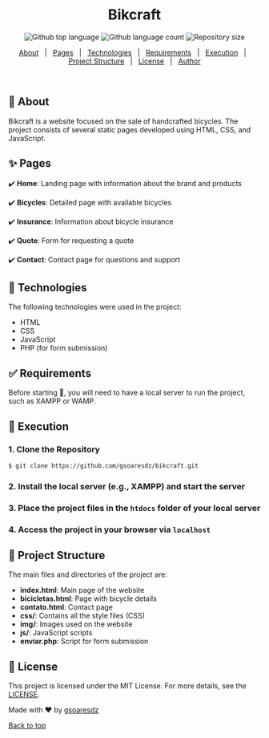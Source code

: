 <h1 align="center">Bikcraft</h1>
<p align="center">
  <img alt="Github top language" src="https://img.shields.io/github/languages/top/gsoaresdz/bikcraft?color=56BEB8">
  <img alt="Github language count" src="https://img.shields.io/github/languages/count/gsoaresdz/bikcraft?color=56BEB8">
  <img alt="Repository size" src="https://img.shields.io/github/repo-size/gsoaresdz/bikcraft?color=56BEB8">
</p>
<p align="center">
  <a href="#dart-about">About</a> &#xa0; | &#xa0; 
  <a href="#sparkles-pages">Pages</a> &#xa0; | &#xa0;
  <a href="#rocket-technologies">Technologies</a> &#xa0; | &#xa0;
  <a href="#white_check_mark-requirements">Requirements</a> &#xa0; | &#xa0;
  <a href="#checkered_flag-execution">Execution</a> &#xa0; | &#xa0;
  <a href="#memo-project-structure">Project Structure</a> &#xa0; | &#xa0;
  <a href="#memo-license">License</a> &#xa0; | &#xa0;
  <a href="https://github.com/bikcraft" target="_blank">Author</a>
</p>
<br>

## **:dart: About**

Bikcraft is a website focused on the sale of handcrafted bicycles. The project consists of several static pages developed using HTML, CSS, and JavaScript.

## **:sparkles: Pages**

:heavy_check_mark: **Home**: Landing page with information about the brand and products

:heavy_check_mark: **Bicycles**: Detailed page with available bicycles

:heavy_check_mark: **Insurance**: Information about bicycle insurance

:heavy_check_mark: **Quote**: Form for requesting a quote

:heavy_check_mark: **Contact**: Contact page for questions and support

## **:rocket: Technologies**

The following technologies were used in the project:

- HTML
- CSS
- JavaScript
- PHP (for form submission)

## **:white_check_mark: Requirements**

Before starting :checkered_flag:, you will need to have a local server to run the project, such as XAMPP or WAMP.

## **:checkered_flag: Execution**

### 1. Clone the Repository

```bash
$ git clone https://github.com/gsoaresdz/bikcraft.git
```

### 2. Install the local server (e.g., XAMPP) and start the server

### 3. Place the project files in the `htdocs` folder of your local server

### 4. Access the project in your browser via `localhost`

## **:memo: Project Structure**

The main files and directories of the project are:

- **index.html**: Main page of the website
- **bicicletas.html**: Page with bicycle details
- **contato.html**: Contact page
- **css/**: Contains all the style files (CSS)
- **img/**: Images used on the website
- **js/**: JavaScript scripts
- **enviar.php**: Script for form submission

## **:memo: License**

This project is licensed under the MIT License. For more details, see the [LICENSE](LICENSE).

Made with :heart: by <a href="https://github.com/gsoaresdz" target="_blank">gsoaresdz</a>

<a href="#top">Back to top</a>
